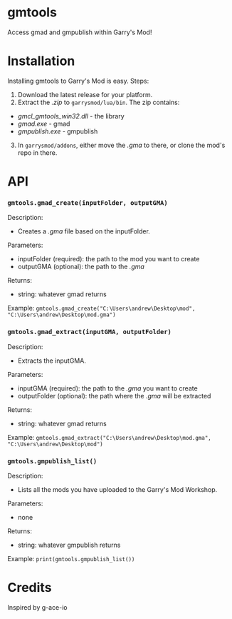 # gmtools
Access gmad and gmpublish within Garry's Mod!

# Installation
Installing gmtools to Garry's Mod is easy.
Steps:
1. Download the latest release for your platform.
2. Extract the *.zip* to ```garrysmod/lua/bin```. The zip contains:
  - *gmcl_gmtools_win32.dll* - the library
  - *gmad.exe* - gmad
  - *gmpublish.exe* - gmpublish
3. In  ```garrysmod/addons```, either move the *.gma* to there, or clone the mod's repo in there.

# API
### ```gmtools.gmad_create(inputFolder, outputGMA)```
Description:
- Creates a *.gma* file based on the inputFolder.

Parameters:
- inputFolder (required): the path to the mod you want to create
- outputGMA (optional): the path to the *.gma*

Returns:
- string: whatever gmad returns

Example:
```gmtools.gmad_create("C:\Users\andrew\Desktop\mod", "C:\Users\andrew\Desktop\mod.gma")```

### ```gmtools.gmad_extract(inputGMA, outputFolder)```
Description:
- Extracts the inputGMA.

Parameters:
- inputGMA (required): the path to the *.gma* you want to create
- outputFolder (optional): the path where the *.gma* will be extracted

Returns:
- string: whatever gmad returns

Example:
```gmtools.gmad_extract("C:\Users\andrew\Desktop\mod.gma", "C:\Users\andrew\Desktop\mod")```

### ```gmtools.gmpublish_list()```
Description:
- Lists all the mods you have uploaded to the Garry's Mod Workshop.

Parameters:
- none

Returns:
- string: whatever gmpublish returns

Example:
```print(gmtools.gmpublish_list())```


# Credits
Inspired by g-ace-io
